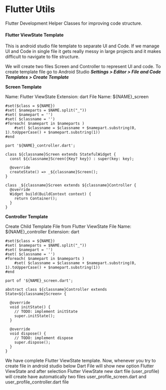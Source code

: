 ﻿# Flutter Utils
Flutter Development Helper Classes for improving code structure.

<h4> Flutter ViewState Template </h4>

This is android studio file template to separate UI and Code. If we manage UI and Code in single file it gets really messy in large projects and it makes difficult to navigate to file structure.

We will create two files Screen and Controller to represent UI and code. To create template file go to Android Studio ***Settings > Editor > File and Code Templates > Create Template*** 

**Screen Template**

Name: Flutter ViewState
Extension: dart
File Name: ${NAME}_screen

    #set($class = ${NAME})
    #set( $nameparts = $NAME.split("_"))
    #set( $namepart = '')
    #set( $classname = '')
    #foreach( $namepart in $nameparts )
        #set( $classname = $classname + $namepart.substring(0, 1).toUpperCase() + $namepart.substring(1))
    #end
    
    part '${NAME}_controller.dart';
    
    class ${classname}Screen extends StatefulWidget {
      const ${classname}Screen({Key? key}) : super(key: key);
    
      @override
      createState() => _${classname}Screen();
    }
    
    class _${classname}Screen extends ${classname}Controller {
      @override
      Widget build(BuildContext context) {
        return Container();
      }
    }

**Controller Template**

Create Child Template File from Flutter ViewState 
File Name: ${NAME}_controller
Extension: dart

    #set($class = ${NAME})
    #set( $nameparts = $NAME.split("_"))
    #set( $namepart = '')
    #set( $classname = '')
    #foreach( $namepart in $nameparts )
        #set( $classname = $classname + $namepart.substring(0, 1).toUpperCase() + $namepart.substring(1))
    #end
    
    part of '${NAME}_screen.dart';
    
    abstract class ${classname}Controller extends State<${classname}Screen> {
    
      @override
      void initState() {
        // TODO: implement initState
        super.initState();
      }
    
      @override
      void dispose() {
        // TODO: implement dispose
        super.dispose();
      }
    }

We have complete Flutter ViewState template. Now, whenever you try to create file in android studio below Dart File will show new option Flutter ViewState and after selection Flutter ViewState new dart file (user_profile) will create have automatically two files user_profile_screen.dart and user_profile_controller.dart file 
